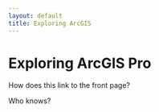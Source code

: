```yaml
---
layout: default
title: Exploring ArcGIS
---
```


# Exploring ArcGIS Pro

How does this link to the front page?

Who knows?
